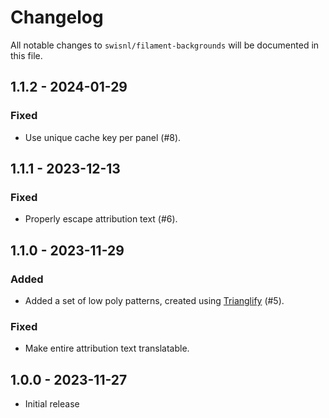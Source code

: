 # Changelog

All notable changes to `swisnl/filament-backgrounds` will be documented in this file.

## 1.1.2 - 2024-01-29

### Fixed

* Use unique cache key per panel (#8).

## 1.1.1 - 2023-12-13

### Fixed

* Properly escape attribution text (#6).

## 1.1.0 - 2023-11-29

### Added

* Added a set of low poly patterns, created using [Trianglify](https://github.com/qrohlf/trianglify) (#5).

### Fixed

* Make entire attribution text translatable.

## 1.0.0 - 2023-11-27

- Initial release
